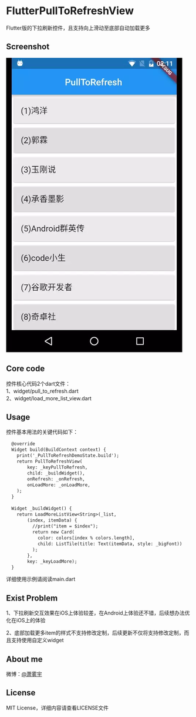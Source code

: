 # FlutterPullToRefreshView

Flutter版的下拉刷新控件，且支持向上滑动至底部自动加载更多


## Screenshot

![](screen/screenshot.webp)


## Core code

控件核心代码2个dart文件：  
1、widget/pull_to_refresh.dart  
2、widget/load_more_list_view.dart  


## Usage

控件基本用法的关键代码如下：

```
  @override
  Widget build(BuildContext context) {
    print('_PullToRefreshDemoState.build');
    return PullToRefreshView(
        key: _keyPullToRefresh,
        child: _buildWidget(),
        onRefresh: _onRefresh,
        onLoadMore: _onLoadMore,
    );
  }

  Widget _buildWidget() {
    return LoadMoreListView<String>(_list,
        (index, itemData) {
          //print("item = $index");
          return new Card(
            color: colors[index % colors.length],
            child: ListTile(title: Text(itemData, style: _bigFont))
          );
        },
        key: _keyLoadMore);
  }
```

详细使用示例请阅读main.dart  


## Exist Problem

1、下拉刷新交互效果在iOS上体验较差，在Android上体验还不错，后续想办法优化在iOS上的体验  

2、底部加载更多item的样式不支持修改定制，后续更新不仅将支持修改定制，而且支持使用自定义widget


## About me

微博：[@萧雾宇](http://weibo.com/payge)  


## License

MIT License，详细内容请查看LICENSE文件


